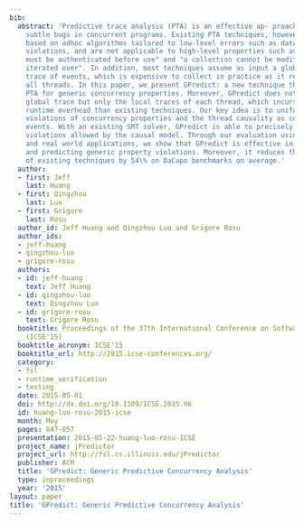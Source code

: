 ```yaml
---
bib:
  abstract: 'Predictive trace analysis (PTA) is an effective ap- proach for detecting
    subtle bugs in concurrent programs. Existing PTA techniques, however, are typically
    based on adhoc algorithms tailored to low-level errors such as data races or atomicity
    violations, and are not applicable to high-level properties such as "a resource
    must be authenticated before use" and "a collection cannot be modified when being
    iterated over". In addition, most techniques assume as input a globally ordered
    trace of events, which is expensive to collect in practice as it requires synchronizing
    all threads. In this paper, we present GPredict: a new technique that realizes
    PTA for generic concurrency properties. Moreover, GPredict does not require a
    global trace but only the local traces of each thread, which incurs much less
    runtime overhead than existing techniques. Our key idea is to uniformly model
    violations of concurrency properties and the thread causality as constraints over
    events. With an existing SMT solver, GPredict is able to precisely predict property
    violations allowed by the causal model. Through our evaluation using both benchmarks
    and real world applications, we show that GPredict is effective in expressing
    and predicting generic property violations. Moreover, it reduces the runtime overhead
    of existing techniques by 54\% on DaCapo benchmarks on average.'
  author:
  - first: Jeff
    last: Huang
  - first: Qingzhou
    last: Luo
  - first: Grigore
    last: Rosu
  author_id: Jeff Huang and Qingzhou Luo and Grigore Rosu
  author_ids:
  - jeff-huang
  - qingzhou-luo
  - grigore-rosu
  authors:
  - id: jeff-huang
    text: Jeff Huang
  - id: qingzhou-luo
    text: Qingzhou Luo
  - id: grigore-rosu
    text: Grigore Rosu
  booktitle: Proceedings of the 37th International Conference on Software Engineering
    (ICSE'15)
  booktitle_acronym: ICSE'15
  booktitle_url: http://2015.icse-conferences.org/
  category:
  - fsl
  - runtime_verification
  - testing
  date: 2015-05-01
  doi: http://dx.doi.org/10.1109/ICSE.2015.96
  id: huang-luo-rosu-2015-icse
  month: May
  pages: 847-857
  presentation: 2015-05-22-huang-luo-rosu-ICSE
  project_name: jPredictor
  project_url: http://fsl.cs.illinois.edu/jPredictor
  publisher: ACM
  title: 'GPredict: Generic Predictive Concurrency Analysis'
  type: inproceedings
  year: '2015'
layout: paper
title: 'GPredict: Generic Predictive Concurrency Analysis'
---
```

